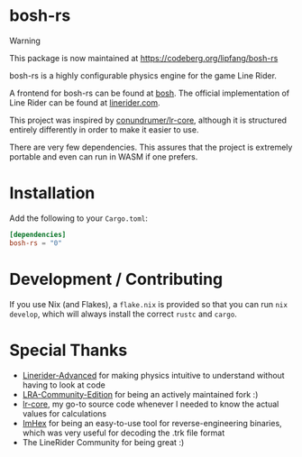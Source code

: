
# bosh-rs

> [!WARNING]
> This package is now maintained at https://codeberg.org/lipfang/bosh-rs

bosh-rs is a highly configurable physics engine for the game Line Rider.

A frontend for bosh-rs can be found at [bosh]. The official implementation
of Line Rider can be found at [linerider.com].

This project was inspired by [conundrumer/lr-core], although it is structured
entirely differently in order to make it easier to use.

There are very few dependencies.
This assures that the project is extremely portable and
even can run in WASM if one prefers.

# Installation

Add the following to your `Cargo.toml`:
```toml
[dependencies]
bosh-rs = "0"
```

# Development / Contributing

If you use Nix (and Flakes), a `flake.nix` is provided so that you can run `nix develop`, which will always install the correct `rustc` and `cargo`.

# Special Thanks

 * [Linerider-Advanced][lra] for making physics intuitive to
   understand without having to look at code
 * [LRA-Community-Edition][lra-ce] for being an actively maintained fork :)
 * [lr-core][conundrumer/lr-core], my go-to source code whenever I needed 
   to know the actual values for calculations
 * [ImHex] for being an easy-to-use tool for reverse-engineering binaries,
   which was very useful for decoding the .trk file format
 * The LineRider Community for being great :)

[bosh]: https://github.com/deanveloper/bosh
[conundrumer/lr-core]: https://github.com/conundrumer/lr-core
[serde]: https://serde.rs/
[linerider.com]: https://linerider.com/
[lra-ce]: https://github.com/RatherBeLunar/LRA-Community-Edition
[lra]: https://github.com/jealouscloud/linerider-advanced
[ImHex]: https://imhex.werwolv.net/
